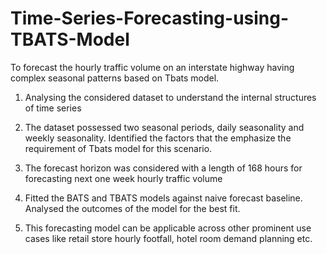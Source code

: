 # Time-Series-Forecasting-using-TBATS-Model
To forecast the hourly traffic volume on an interstate highway having complex seasonal patterns based on Tbats model.

1) Analysing the considered dataset to understand the internal structures of time series

2) The dataset possessed two seasonal periods, daily seasonality and weekly seasonality. Identified the factors that the emphasize the requirement of Tbats model for this scenario.

3) The forecast horizon was considered with a length of 168 hours for forecasting next one week hourly traffic volume

4) Fitted the BATS and TBATS models against naive forecast baseline. Analysed the outcomes of the model for the best fit. 

5) This forecasting model can be applicable across other prominent use cases like retail store hourly footfall, hotel room demand planning etc.
